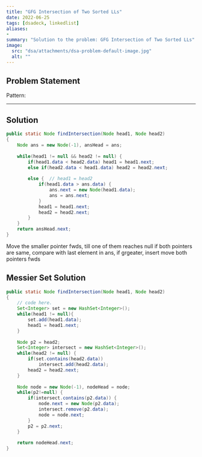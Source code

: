 ```yaml
---
title: "GFG Intersection of Two Sorted LLs"
date: 2022-06-25
tags: [dsadeck, linkedlist]
aliases:
- 
summary: "Solution to the problem: GFG Intersection of Two Sorted LLs"
image:
  src: "dsa/attachments/dsa-problem-default-image.jpg"
  alt: ""
---
```


## Problem Statement


Pattern: 

---

## Solution
``` java
public static Node findIntersection(Node head1, Node head2)
{
	Node ans = new Node(-1), ansHead = ans;
	
	while(head1 != null && head2 != null) {
		if(head1.data < head2.data) head1 = head1.next;
		else if(head2.data < head1.data) head2 = head2.next;
		
		else {  // head1 = head2	
			if(head1.data > ans.data) {
				ans.next = new Node(head1.data);
				ans = ans.next;
			}
			head1 = head1.next;
			head2 = head2.next;
		}
	}
	return ansHead.next;
}
```

Move the smaller pointer fwds, till one of them reaches null
if both pointers are same, compare with last element in ans, if grgeater, insert
move both pointers fwds

## Messier Set Solution

``` java
public static Node findIntersection(Node head1, Node head2)
{
	// code here.
	Set<Integer> set = new HashSet<Integer>();
	while(head1 != null){
		set.add(head1.data);
		head1 = head1.next;
	}
	
	Node p2 = head2;
	Set<Integer> intersect = new HashSet<Integer>();
	while(head2 != null) {
		if(set.contains(head2.data))
			intersect.add(head2.data);
		head2 = head2.next;
	}
	
	Node node = new Node(-1), nodeHead = node;
	while(p2!=null) {
		if(intersect.contains(p2.data)) {
			node.next = new Node(p2.data);
			intersect.remove(p2.data);
			node = node.next;
		}
		p2 = p2.next;
	}
	
	return nodeHead.next;
}
```
